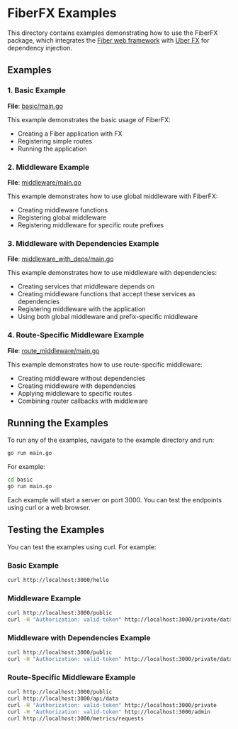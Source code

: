 # FiberFX Examples

This directory contains examples demonstrating how to use the FiberFX package, which integrates the [Fiber web framework](https://github.com/gofiber/fiber) with [Uber FX](https://github.com/uber-go/fx) for dependency injection.

## Examples

### 1. Basic Example

**File**: [basic/main.go](basic/main.go)

This example demonstrates the basic usage of FiberFX:
- Creating a Fiber application with FX
- Registering simple routes
- Running the application

### 2. Middleware Example

**File**: [middleware/main.go](middleware/main.go)

This example demonstrates how to use global middleware with FiberFX:
- Creating middleware functions
- Registering global middleware
- Registering middleware for specific route prefixes

### 3. Middleware with Dependencies Example

**File**: [middleware_with_deps/main.go](middleware_with_deps/main.go)

This example demonstrates how to use middleware with dependencies:
- Creating services that middleware depends on
- Creating middleware functions that accept these services as dependencies
- Registering middleware with the application
- Using both global middleware and prefix-specific middleware

### 4. Route-Specific Middleware Example

**File**: [route_middleware/main.go](route_middleware/main.go)

This example demonstrates how to use route-specific middleware:
- Creating middleware without dependencies
- Creating middleware with dependencies
- Applying middleware to specific routes
- Combining router callbacks with middleware

## Running the Examples

To run any of the examples, navigate to the example directory and run:

```bash
go run main.go
```

For example:

```bash
cd basic
go run main.go
```

Each example will start a server on port 3000. You can test the endpoints using curl or a web browser.

## Testing the Examples

You can test the examples using curl. For example:

### Basic Example

```bash
curl http://localhost:3000/hello
```

### Middleware Example

```bash
curl http://localhost:3000/public
curl -H "Authorization: valid-token" http://localhost:3000/private/data
```

### Middleware with Dependencies Example

```bash
curl http://localhost:3000/public
curl -H "Authorization: valid-token" http://localhost:3000/private/data
```

### Route-Specific Middleware Example

```bash
curl http://localhost:3000/public
curl http://localhost:3000/api/data
curl -H "Authorization: valid-token" http://localhost:3000/private
curl -H "Authorization: valid-token" http://localhost:3000/admin
curl http://localhost:3000/metrics/requests
```
